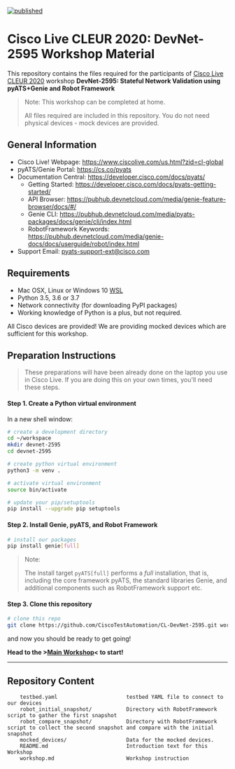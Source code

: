 [![published](https://static.production.devnetcloud.com/codeexchange/assets/images/devnet-published.svg)](https://developer.cisco.com/codeexchange/github/repo/CiscoTestAutomation/CL-DevNet-2595)

# Cisco Live CLEUR 2020: DevNet-2595 Workshop Material

This repository contains the files required for the participants of [Cisco Live CLEUR 2020](https://www.ciscolive.com/)
workshop **DevNet-2595: Stateful Network Validation using pyATS+Genie and Robot Framework**

> Note: This workshop can be completed at home.
> 
> All files required are included in this repository. You do not need physical
> devices - mock devices are provided.


## General Information

- Cisco Live! Webpage: https://www.ciscolive.com/us.html?zid=cl-global
- pyATS/Genie Portal: https://cs.co/pyats
- Documentation Central: https://developer.cisco.com/docs/pyats/
  - Getting Started: https://developer.cisco.com/docs/pyats-getting-started/
  - API Browser: https://pubhub.devnetcloud.com/media/genie-feature-browser/docs/#/
  - Genie CLI: https://pubhub.devnetcloud.com/media/pyats-packages/docs/genie/cli/index.html
  - RobotFramework Keywords: https://pubhub.devnetcloud.com/media/genie-docs/docs/userguide/robot/index.html
- Support Email: pyats-support-ext@cisco.com



## Requirements

- Mac OSX, Linux or Windows 10 [WSL](https://docs.microsoft.com/en-us/windows/wsl/install-win10)
- Python 3.5, 3.6 or 3.7
- Network connectivity (for downloading PyPI packages)
- Working knowledge of Python is a plus, but not required.

All Cisco devices are provided! We are providing mocked devices which are
sufficient for this workshop.

## Preparation Instructions

> These preparations will have been already done on the laptop you use in
> Cisco Live. If you are doing this on your own times, you'll need these steps.

#### Step 1. Create a Python virtual environment

In a new shell window:

```bash
# create a development directory
cd ~/workspace
mkdir devnet-2595
cd devnet-2595

# create python virtual environment
python3 -m venv .

# activate virtual environment
source bin/activate

# update your pip/setuptools
pip install --upgrade pip setuptools
```

#### Step 2. Install Genie, pyATS, and Robot Framework

```bash
# install our packages
pip install genie[full]
```

> Note:
>
> The install target `pyATS[full]` performs a *full* installation, that is, 
> including the core framework pyATS, the standard libraries Genie, and 
> additional components such as RobotFramework support etc.


#### Step 3. Clone this repository

```bash
# clone this repo
git clone https://github.com/CiscoTestAutomation/CL-DevNet-2595.git workshop
```

and now you should be ready to get going!

**Head to the >[Main Workshop](workshop.md)< to start!**


--------------------------------------------------------------------------------


## Repository Content

```text
    testbed.yaml                      testbed YAML file to connect to our devices
    robot_initial_snapshot/           Directory with RobotFramework script to gather the first snapshot
    robot_compare_snapshot/           Directory with RobotFramework script to collect the second snapshot and compare with the initial snapshot
    mocked_devices/                   Data for the mocked devices.
    README.md                         Introduction text for this Workshop
    workshop.md                       Workshop instruction
```
